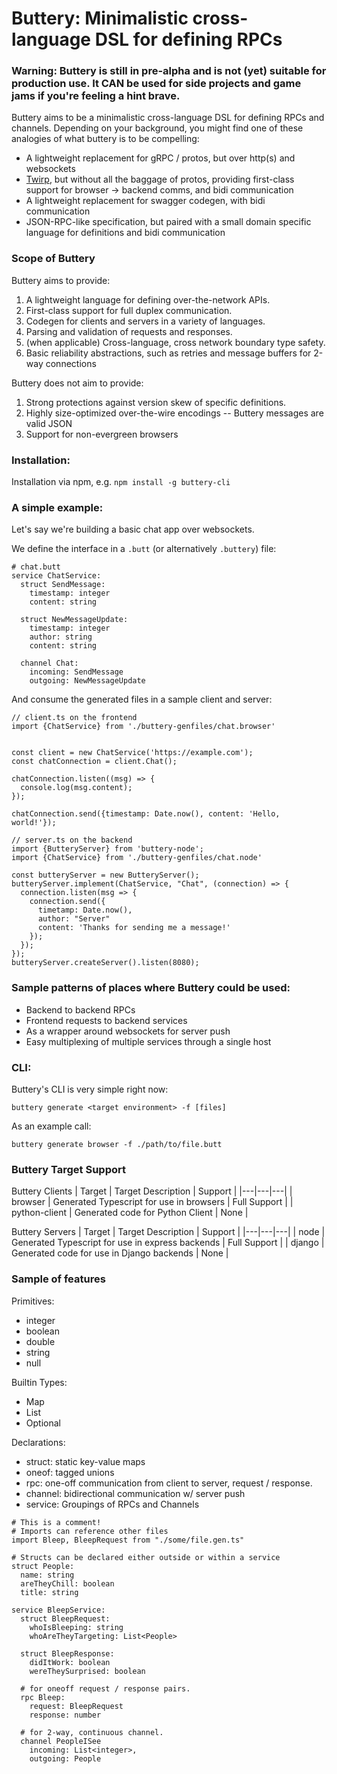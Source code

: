 # Buttery: Minimalistic cross-language DSL for defining RPCs

### Warning: Buttery is still in pre-alpha and is not (yet) suitable for production use. It CAN be used for side projects and game jams if you're feeling a hint brave.

Buttery aims to be a minimalistic cross-language DSL for defining RPCs and channels. Depending on your background, you might find one of these analogies of what buttery is to be compelling:

- A lightweight replacement for gRPC / protos, but over http(s) and websockets
- [Twirp](https://github.com/twitchtv/twirp), but without all the baggage of protos, providing first-class support for browser -> backend comms, and bidi communication
- A lightweight replacement for swagger codegen, with bidi communication
- JSON-RPC-like specification, but paired with a small domain specific language for definitions and bidi communication

### Scope of Buttery

Buttery aims to provide:

1. A lightweight language for defining over-the-network APIs.
2. First-class support for full duplex communication.
3. Codegen for clients and servers in a variety of languages.
4. Parsing and validation of requests and responses.
5. (when applicable) Cross-language, cross network boundary type safety.
6. Basic reliability abstractions, such as retries and message buffers for 2-way
   connections

Buttery does not aim to provide:

1. Strong protections against version skew of specific definitions.
2. Highly size-optimized over-the-wire encodings -- Buttery messages are valid JSON
3. Support for non-evergreen browsers

### Installation:

Installation via npm, e.g. `npm install -g buttery-cli`

### A simple example:

Let's say we're building a basic chat app over websockets.

We define the interface in a `.butt` (or alternatively `.buttery`) file:

```
# chat.butt
service ChatService:
  struct SendMessage:
    timestamp: integer
    content: string

  struct NewMessageUpdate:
    timestamp: integer
    author: string
    content: string

  channel Chat:
    incoming: SendMessage
    outgoing: NewMessageUpdate
```

And consume the generated files in a sample client and server:

```
// client.ts on the frontend
import {ChatService} from './buttery-genfiles/chat.browser'


const client = new ChatService('https://example.com');
const chatConnection = client.Chat();

chatConnection.listen((msg) => {
  console.log(msg.content);
});

chatConnection.send({timestamp: Date.now(), content: 'Hello, world!'});

```

```
// server.ts on the backend
import {ButteryServer} from 'buttery-node';
import {ChatService} from './buttery-genfiles/chat.node'

const butteryServer = new ButteryServer();
butteryServer.implement(ChatService, "Chat", (connection) => {
  connection.listen(msg => {
    connection.send({
      timetamp: Date.now(),
      author: "Server"
      content: 'Thanks for sending me a message!'
    });
  });
});
butteryServer.createServer().listen(8080);

```

### Sample patterns of places where Buttery could be used:

- Backend to backend RPCs
- Frontend requests to backend services
- As a wrapper around websockets for server push
- Easy multiplexing of multiple services through a single host

### CLI:

Buttery's CLI is very simple right now:

`buttery generate <target environment> -f [files]`

As an example call:

`buttery generate browser -f ./path/to/file.butt`

### Buttery Target Support

Buttery Clients
| Target | Target Description | Support |
|---|---|---|
| browser | Generated Typescript for use in browsers | Full Support |
| python-client | Generated code for Python Client | None |

Buttery Servers
| Target | Target Description | Support |
|---|---|---|
| node | Generated Typescript for use in express backends | Full Support |
| django | Generated code for use in Django backends | None |

### Sample of features

Primitives:

- integer
- boolean
- double
- string
- null

Builtin Types:

- Map
- List
- Optional

Declarations:

- struct: static key-value maps
- oneof: tagged unions
- rpc: one-off communication from client to server, request / response.
- channel: bidirectional communication w/ server push
- service: Groupings of RPCs and Channels

```
# This is a comment!
# Imports can reference other files
import Bleep, BleepRequest from "./some/file.gen.ts"

# Structs can be declared either outside or within a service
struct People:
  name: string
  areTheyChill: boolean
  title: string

service BleepService:
  struct BleepRequest:
    whoIsBleeping: string
    whoAreTheyTargeting: List<People>

  struct BleepResponse:
    didItWork: boolean
    wereTheySurprised: boolean

  # for oneoff request / response pairs.
  rpc Bleep:
    request: BleepRequest
    response: number

  # for 2-way, continuous channel.
  channel PeopleISee
    incoming: List<integer>,
    outgoing: People

```

